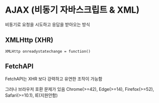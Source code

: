 # AJAX (비동기 자바스크립트 & XML)

비동기로 요청을 시도하고 응답을 받아오는 방식

## XMLHttp (XHR)

`XMLHttp onreadystatechange = function()`

## FetchAPI

FetchAPI는 XHR 보다 강력하고 유연한 조작이 가능함

그러나 브라우저 호환 문제가 있음 Chrome(>=42), Edge(>=14), Firefox(>=52), Safari(>=10.1), IE(지원안함)

